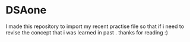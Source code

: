 # DSAone
I made this repository to  import my recent practise file so that if i need to revise the concept that i was learned in past .
thanks for reading :)
